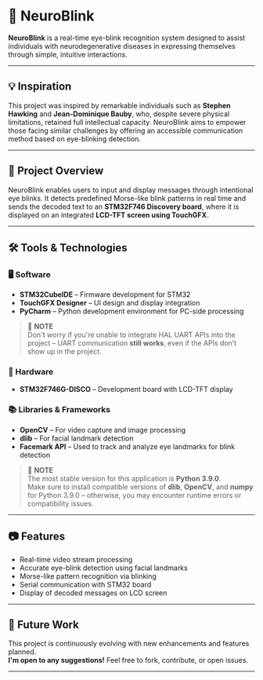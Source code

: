 # 🧠 NeuroBlink

**NeuroBlink** is a real-time eye-blink recognition system designed to assist individuals with neurodegenerative diseases in expressing themselves through simple, intuitive interactions.

---

## 💡 Inspiration

This project was inspired by remarkable individuals such as **Stephen Hawking** and **Jean-Dominique Bauby**, who, despite severe physical limitations, retained full intellectual capacity. NeuroBlink aims to empower those facing similar challenges by offering an accessible communication method based on eye-blinking detection.

---

## 🔧 Project Overview

NeuroBlink enables users to input and display messages through intentional eye blinks. It detects predefined Morse-like blink patterns in real time and sends the decoded text to an **STM32F746 Discovery board**, where it is displayed on an integrated **LCD-TFT screen using TouchGFX**.

---

## 🛠 Tools & Technologies

### 🖥 Software

- **STM32CubeIDE** – Firmware development for STM32  
- **TouchGFX Designer** – UI design and display integration  
- **PyCharm** – Python development environment for PC-side processing  

> 📝 **NOTE**  
> Don't worry if you're unable to integrate HAL UART APIs into the project – UART communication **still works**, even if the APIs don’t show up in the project.  


### 🔌 Hardware

- **STM32F746G-DISCO** – Development board with LCD-TFT display

### 📚 Libraries & Frameworks

- **OpenCV** – For video capture and image processing  
- **dlib** – For facial landmark detection  
- **Facemark API** – Used to track and analyze eye landmarks for blink detection

> 📝 **NOTE**  
> The most stable version for this application is **Python 3.9.0**.  
> Make sure to install compatible versions of **dlib**, **OpenCV**, and **numpy** for Python 3.9.0 – otherwise, you may encounter runtime errors or compatibility issues.

---

## 📷 Features

- Real-time video stream processing  
- Accurate eye-blink detection using facial landmarks  
- Morse-like pattern recognition via blinking  
- Serial communication with STM32 board  
- Display of decoded messages on LCD screen  

---

## 🚀 Future Work

This project is continuously evolving with new enhancements and features planned.  
**I'm open to any suggestions!** Feel free to fork, contribute, or open issues.

---
